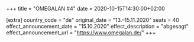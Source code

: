 +++
title = "OMEGALAN #4"
date = 2020-10-15T14:30:00+02:00

[extra]
country_code = "de"
original_date = "13.–15.11.2020"
seats = 40
effect_announcement_date = "15.10.2020"
effect_description = "abgesagt"
effect_announcement_url = "https://www.omegalan.de/"
+++
